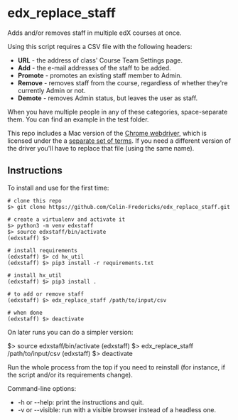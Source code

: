 # edx_replace_staff

Adds and/or removes staff in multiple edX courses at once.

Using this script requires a CSV file with the following headers:

* **URL** - the address of class' Course Team Settings page.
* **Add** - the e-mail addresses of the staff to be added.
* **Promote** - promotes an existing staff member to Admin.
* **Remove** - removes staff from the course, regardless of whether they're currently Admin or not.
* **Demote** - removes Admin status, but leaves the user as staff.

When you have multiple people in any of these categories, space-separate them. You can find an example in the test folder.

This repo includes a Mac version of the [Chrome webdriver](https://chromedriver.chromium.org/), which is licensed under the a [separate set of terms](https://chromium.googlesource.com/chromium/src/+/HEAD/LICENSE). If you need a different version of the driver you'll have to replace that file (using the same name).

Instructions
-------------

To install and use for the first time:

    # clone this repo
    $> git clone https://github.com/Colin-Fredericks/edx_replace_staff.git

    # create a virtualenv and activate it
    $> python3 -m venv edxstaff
    $> source edxstaff/bin/activate
    (edxstaff) $>

    # install requirements
    (edxstaff) $> cd hx_util
    (edxstaff) $> pip3 install -r requirements.txt

    # install hx_util
    (edxstaff) $> pip3 install .

    # to add or remove staff
    (edxstaff) $> edx_replace_staff /path/to/input/csv

    # when done
    (edxstaff) $> deactivate

On later runs you can do a simpler version:

  $> source edxstaff/bin/activate
  (edxstaff) $> edx_replace_staff /path/to/input/csv
  (edxstaff) $> deactivate

Run the whole process from the top if you need to reinstall (for instance, if the script and/or its requirements change).

Command-line options:

* -h or --help: print the instructions and quit.
* -v or --visible: run with a visible browser instead of a headless one.
